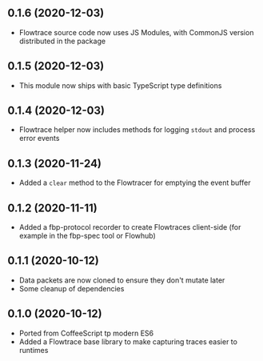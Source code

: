 ## 0.1.6 (2020-12-03)

* Flowtrace source code now uses JS Modules, with CommonJS version distributed in the package

## 0.1.5 (2020-12-03)

* This module now ships with basic TypeScript type definitions

## 0.1.4 (2020-12-03)

* Flowtrace helper now includes methods for logging `stdout` and process error events

## 0.1.3 (2020-11-24)

* Added a `clear` method to the Flowtracer for emptying the event buffer

## 0.1.2 (2020-11-11)

* Added a fbp-protocol recorder to create Flowtraces client-side (for example in the fbp-spec tool or Flowhub)

## 0.1.1 (2020-10-12)

* Data packets are now cloned to ensure they don't mutate later
* Some cleanup of dependencies

## 0.1.0 (2020-10-12)

* Ported from CoffeeScript tp modern ES6
* Added a Flowtrace base library to make capturing traces easier to runtimes
